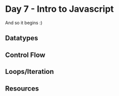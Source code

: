 # Day 7 - Intro to Javascript

And so it begins :)

## Datatypes

## Control Flow

## Loops/Iteration

## Resources
